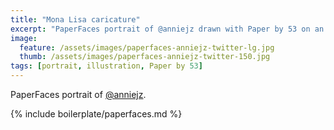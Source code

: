 ```yaml
---
title: "Mona Lisa caricature"
excerpt: "PaperFaces portrait of @anniejz drawn with Paper by 53 on an iPad."
image: 
  feature: /assets/images/paperfaces-anniejz-twitter-lg.jpg
  thumb: /assets/images/paperfaces-anniejz-twitter-150.jpg
tags: [portrait, illustration, Paper by 53]
---
```


PaperFaces portrait of [@anniejz](http://twitter.com/anniejz).

{% include boilerplate/paperfaces.md %}